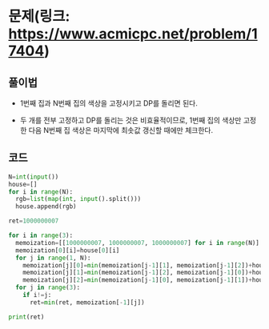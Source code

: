 # 문제(링크: https://www.acmicpc.net/problem/17404)

## 풀이법

* 1번째 집과 N번째 집의 색상을 고정시키고 DP를 돌리면 된다.

* 두 개를 전부 고정하고 DP를 돌리는 것은 비효율적이므로, 1번째 집의 색상만 고정한 다음 N번째 집 색상은 마지막에 최솟값 갱신할 때에만 체크한다.

## 코드

```python
N=int(input())
house=[]
for i in range(N):
  rgb=list(map(int, input().split()))
  house.append(rgb)

ret=1000000007

for i in range(3):
  memoization=[[1000000007, 1000000007, 1000000007] for i in range(N)]
  memoization[0][i]=house[0][i]
  for j in range(1, N):
    memoization[j][0]=min(memoization[j-1][1], memoization[j-1][2])+house[j][0]
    memoization[j][1]=min(memoization[j-1][2], memoization[j-1][0])+house[j][1]
    memoization[j][2]=min(memoization[j-1][0], memoization[j-1][1])+house[j][2]
  for j in range(3):
    if i!=j:
      ret=min(ret, memoization[-1][j])

print(ret)
```

